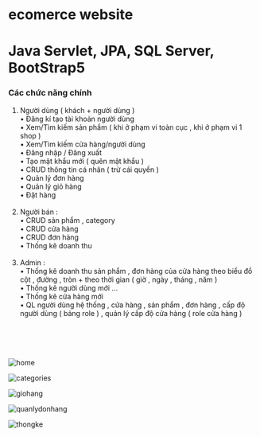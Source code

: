 # ecomerce website
# Java Servlet, JPA, SQL Server, BootStrap5

<h3>Các chức năng chính </h3>

1)	Người dùng ( khách + người dùng ) </br>
•	Đăng kí tạo tài khoản người dùng </br>
•	Xem/Tìm kiếm sản phẩm ( khi ở phạm vi toàn cục , khi ở phạm vi 1 shop ) </br>
•	Xem/Tìm kiếm cửa hàng/người dùng </br>
•	Đăng nhập / Đăng xuất </br>
•	Tạo mật khẩu mới ( quên mật khẩu ) </br>
•	CRUD thông tin cá nhân ( trừ cái quyền ) </br>
•	Quản lý đơn hàng </br>
•	Quản lý giỏ hàng </br>
•	Đặt hàng </br></br>
2)	Người bán : </br>
•	CRUD sản phẩm , category </br>
•	CRUD cửa hàng </br>
•	CRUD đơn hàng </br>
•	Thống kê doanh thu </br></br>
3)	Admin : </br>
•	Thống kê doanh thu sản phẩm , đơn hàng của cửa hàng theo biểu đồ cột , đường , tròn + theo thời gian ( giờ , ngày , tháng , năm ) </br>
•	Thống kê người dùng mới … </br>
•	Thống kê cửa hàng mới </br>
•	QL người dùng hệ thống , cửa hàng , sản phẩm , đơn hàng , cấp độ người dùng ( bảng role ) , quản lý cấp độ cửa hàng ( role cửa hàng ) </br>
</br></br></br></br>







![home](https://user-images.githubusercontent.com/126131859/234750004-38e444a7-4011-4c57-90c6-3f4e27963780.png)

![categories](https://user-images.githubusercontent.com/126131859/234750844-71f014d3-1ea7-4c29-95a1-fc5bab3048f3.png)

![giohang](https://user-images.githubusercontent.com/126131859/234750858-5ef5ca9f-cb6f-4f2a-a3c3-783d3abafdeb.png)

![quanlydonhang](https://user-images.githubusercontent.com/126131859/234750980-dfde9252-756e-4a04-88ff-7b3f4d834e23.png)

![thongke](https://user-images.githubusercontent.com/126131859/234750990-809ed44f-9d6d-477e-b7d4-258825de6858.png)

